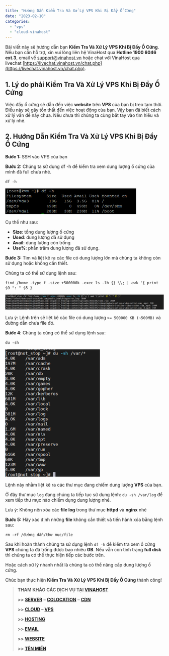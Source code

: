 ```yaml
---
title: "Hướng Dẫn Kiểm Tra Và Xử Lý VPS Khi Bị Đầy Ổ Cứng"
date: "2023-02-10"
categories: 
  - "vps"
  - "cloud-vinahost"
---
```


Bài viết này sẽ hướng dẫn bạn **Kiểm Tra Và Xử Lý VPS Khi Bị Đầy Ổ Cứng**. Nếu bạn cần hỗ trợ, xin vui lòng liên hệ VinaHost qua **Hotline 1900 6046 ext.3**, email về [support@vinahost.vn](mailto:support@vinahost.vn) hoặc chat với VinaHost qua livechat [https://livechat.vinahost.vn/chat.php](https://livechat.vinahost.vn/chat.php).

## **1\. Lý do phải Kiểm Tra Và Xử Lý VPS Khi Bị Đầy Ổ Cứng**

Việc đầy ổ cứng sẽ dẫn đến việc **website** trên **VPS** của bạn bị treo tạm thời. Điều này sẽ gây tổn thất đến việc hoạt động của bạn. Vậy bạn đã biết cách xử lý vấn đề này chưa. Nếu chưa thì chúng ta cùng bắt tay vào tìm hiểu và xử lý nhé.

## **2\. Hướng Dẫn Kiểm Tra Và Xử Lý VPS Khi Bị Đầy Ổ Cứng**

**Bước 1:** SSH vào VPS của bạn

**Bước 2:** Chúng ta sử dụng df -h để kiểm tra xem dung lượng ổ cứng của mình đã full chưa nhé.

    df -h

![Kiểm Tra Và Xử Lý VPS Khi Bị Đầy Ổ Cứng](images/kiem-tra-va-xu-ly-vps-khi-bi-day-o-cung-1.png)

Cụ thể như sau:

- **Size**: tổng dung lượng ổ cứng
- **Used**: dung lượng đã sử dụng
- **Avail**: dung lượng còn trống
- **Use%**: phần trăm dung lượng đã sử dụng.

**Bước 3:** Tìm và liệt kê ra các file có dung lượng lớn mà chúng ta không còn sử dụng hoặc không cần thiết.

Chúng ta có thể sử dụng lệnh sau:

    find /home -type f -size +500000k -exec ls -lh {} \\; | awk '{ print $9 ": " $5 }

![Kiểm Tra Và Xử Lý VPS Khi Bị Đầy Ổ Cứng](images/kiem-tra-va-xu-ly-vps-khi-bi-day-o-cung-2.png)

Lưu ý: Lệnh trên sẽ liệt kê các file có dung lượng `>= 500000 KB (~500MB)` và đường dẫn chưa file đó.

**Bước 4**: Chúng ta cũng có thể sử dụng lệnh sau:

    du -sh

![Kiểm Tra Và Xử Lý VPS Khi Bị Đầy Ổ Cứng](images/kiem-tra-va-xu-ly-vps-khi-bi-day-o-cung-3.png)

Lệnh này nhằm liệt kê ra các thư mục đang chiếm dung lượng **VPS** của bạn.

Ở đây thư mục `log` đang chúng ta tiếp tục sử dụng lệnh: `du -sh /var/log` để xem tiếp thư mục nào chiếm dụng dung lượng nhé.

Lưu ý: Không nên xóa các **file log** trong thư mục **httpd** và **nginx** nhé

**Bước 5:** Hãy xác định những **file** không cần thiết và tiến hành xóa bằng lệnh sau:

    rm -rf /đường dẫn/thư mục/file

Sau khi hoàn thành chúng ta sử dụng lệnh `df -h` để kiểm tra xem ổ cứng **VPS** chúng ta đã trống được bao nhiêu **GB**. Nếu vẫn còn tình trạng **full disk** thì chúng ta có thể thực hiện tiếp các bước trên.

Hoặc cách xử lý nhanh nhất là chúng ta có thể nâng cấp dung lượng ổ cứng.

Chúc bạn thực hiện **Kiểm Tra Và Xử Lý VPS Khi Bị Đầy Ổ Cứng** thành công!

> **THAM KHẢO CÁC DỊCH VỤ TẠI [VINAHOST](https://vinahost.vn/)**
> 
> **\>>** [**SERVER**](https://vinahost.vn/thue-may-chu-rieng/) **–** [**COLOCATION**](https://vinahost.vn/colocation.html) – [**CDN**](https://vinahost.vn/dich-vu-cdn-chuyen-nghiep)
> 
> **\>> [CLOUD](https://vinahost.vn/cloud-server-gia-re/) – [VPS](https://vinahost.vn/vps-ssd-chuyen-nghiep/)**
> 
> **\>> [HOSTING](https://vinahost.vn/wordpress-hosting)**
> 
> **\>> [EMAIL](https://vinahost.vn/email-hosting)**
> 
> **\>> [WEBSITE](http://vinawebsite.vn/)**
> 
> **\>> [TÊN MIỀN](https://vinahost.vn/ten-mien-gia-re/)**
